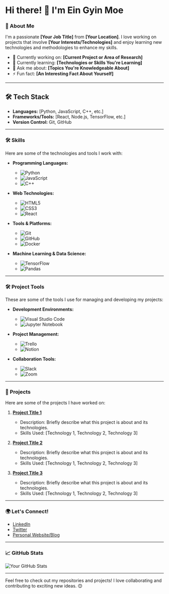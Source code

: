 # Hi there! 👋 I'm Ein Gyin Moe

### 🌟 About Me
I'm a passionate **[Your Job Title]** from **[Your Location]**. I love working on projects that involve **[Your Interests/Technologies]** and enjoy learning new technologies and methodologies to enhance my skills.

- 🔭 Currently working on: **[Current Project or Area of Research]**
- 🌱 Currently learning: **[Technologies or Skills You're Learning]**
- 💬 Ask me about: **[Topics You're Knowledgeable About]**
- ⚡ Fun fact: **[An Interesting Fact About Yourself]**

---

## 🛠 Tech Stack

- **Languages:** [Python, JavaScript, C++, etc.]
- **Frameworks/Tools:** [React, Node.js, TensorFlow, etc.]
- **Version Control:** Git, GitHub

---

### 🛠 Skills
Here are some of the technologies and tools I work with:

- **Programming Languages:** 
  - ![Python](https://img.shields.io/badge/-Python-3776AB?style=flat-square&logo=python&logoColor=white) 
  - ![JavaScript](https://img.shields.io/badge/-JavaScript-F7DF1E?style=flat-square&logo=javascript&logoColor=black)
  - ![C++](https://img.shields.io/badge/-C++-00599C?style=flat-square&logo=c%2B%2B&logoColor=white)

- **Web Technologies:**
  - ![HTML5](https://img.shields.io/badge/-HTML5-E34F26?style=flat-square&logo=html5&logoColor=white)
  - ![CSS3](https://img.shields.io/badge/-CSS3-1572B6?style=flat-square&logo=css3&logoColor=white)
  - ![React](https://img.shields.io/badge/-React-61DAFB?style=flat-square&logo=react&logoColor=black)

- **Tools & Platforms:**
  - ![Git](https://img.shields.io/badge/-Git-F05032?style=flat-square&logo=git&logoColor=white)
  - ![GitHub](https://img.shields.io/badge/-GitHub-181717?style=flat-square&logo=github&logoColor=white)
  - ![Docker](https://img.shields.io/badge/-Docker-2496ED?style=flat-square&logo=docker&logoColor=white)

- **Machine Learning & Data Science:**
  - ![TensorFlow](https://img.shields.io/badge/-TensorFlow-FF6F20?style=flat-square&logo=tensorflow&logoColor=white)
  - ![Pandas](https://img.shields.io/badge/-Pandas-150458?style=flat-square&logo=pandas&logoColor=white)

---

### 🛠 Project Tools
These are some of the tools I use for managing and developing my projects:

- **Development Environments:**
  - ![Visual Studio Code](https://img.shields.io/badge/-Visual%20Studio%20Code-007ACC?style=flat-square&logo=visual-studio-code&logoColor=white)
  - ![Jupyter Notebook](https://img.shields.io/badge/-Jupyter%20Notebook-F37626?style=flat-square&logo=jupyter&logoColor=white)

- **Project Management:**
  - ![Trello](https://img.shields.io/badge/-Trello-0079BF?style=flat-square&logo=trello&logoColor=white)
  - ![Notion](https://img.shields.io/badge/-Notion-000000?style=flat-square&logo=notion&logoColor=white)

- **Collaboration Tools:**
  - ![Slack](https://img.shields.io/badge/-Slack-4A154B?style=flat-square&logo=slack&logoColor=white)
  - ![Zoom](https://img.shields.io/badge/-Zoom-2D8CFF?style=flat-square&logo=zoom&logoColor=white)

---

### 📂 Projects
Here are some of the projects I have worked on:

1. **[Project Title 1](https://github.com/yourusername/project1)**  
   - Description: Briefly describe what this project is about and its technologies.
   - Skills Used: [Technology 1, Technology 2, Technology 3]

2. **[Project Title 2](https://github.com/yourusername/project2)**  
   - Description: Briefly describe what this project is about and its technologies.
   - Skills Used: [Technology 1, Technology 2, Technology 3]

3. **[Project Title 3](https://github.com/yourusername/project3)**  
   - Description: Briefly describe what this project is about and its technologies.
   - Skills Used: [Technology 1, Technology 2, Technology 3]

---

### 🌍 Let's Connect!
- [LinkedIn](https://www.linkedin.com/in/yourprofile)
- [Twitter](https://twitter.com/yourusername)
- [Personal Website/Blog](https://yourwebsite.com)

---

### 📈 GitHub Stats
![Your GitHub Stats](https://github-readme-stats.vercel.app/api?username=yourusername&show_icons=true&theme=radical)

---

Feel free to check out my repositories and projects! I love collaborating and contributing to exciting new ideas. 😊
